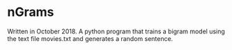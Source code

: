 # nGrams
Written in October 2018.
A python program that trains a bigram model using the text file movies.txt and generates a random sentence. 

